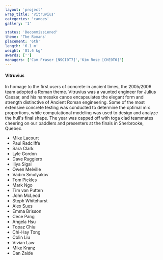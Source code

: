 ```yaml
---
layout: 'project'
wrap_title: 'Vitruvius'
categories: 'canoes'
gallery: '1'

status: 'Decommissioned'
theme: 'The Romans'
placement: '6th'
length: '6.1 m'
weight: '81.6 kg'
awards: ['']
managers: ['Cam Fraser [NSCI0T7]','Kim Rose [CHE0T6]']
---
```

#### Vitruvius

In homage to the first users of concrete in ancient times, the 2005/2006 team adopted a Roman theme. Vitruvius was a vaunted engineer for Julius Caesar, and his namesake canoe encapsulates the elegant form and strength distinctive of Ancient Roman engineering. Some of the most extensive concrete testing was conducted to determine the optimal mix proportions, while computational modeling was used to design and analyze the hull's final shape. The year was capped off with toga clad teammates cheering on our paddlers and presenters at the finals in Sherbrooke, Quebec. 

 - Mike Lacourt
 - Paul Radcliffe
 - Sara Clark
 - Lyle Gordon
 - Dave Ruggiero
 - Iliya Sigal
 - Owen Melville
 - Vadim Smolyakov
 - Tom Pickles
 - Mark Ngo
 - Tim van Putten
 - John McLeod
 - Steph Whitehurst
 - Alex Sues
 - Emma Brisson
 - Cece Pang
 - Angela Hsu
 - Topaz Chiu
 - Chi-Hay Tong
 - Colin Liu
 - Vivian Law
 - Mike Kranz
 - Dan Zaide

